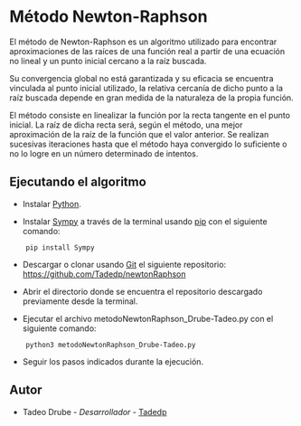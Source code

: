 # Método Newton-Raphson

El método de Newton-Raphson es un algoritmo utilizado para encontrar aproximaciones de las raíces de una función real a partir de una ecuación no lineal y un punto inicial cercano a la raíz buscada. 

Su convergencia global no está garantizada y su eficacia se encuentra vinculada al punto inicial utilizado, la relativa cercanía de dicho punto a la raíz buscada depende en gran medida de la naturaleza de la propia función.

El método consiste en linealizar la función por la recta tangente en el punto inicial. La raíz de dicha recta será, según el método, una mejor aproximación de la raíz de la función que el valor anterior. Se realizan sucesivas iteraciones hasta que el método haya convergido lo suficiente o no lo logre en un número determinado de intentos. 

## Ejecutando el algoritmo

 - Instalar [Python](https://www.python.org/downloads/).

 - Instalar [Sympy](https://docs.sympy.org/latest/install.html) a través de la terminal usando [pip](https://pip.pypa.io/en/stable/installation/) con el siguiente comando:
```
    pip install Sympy
```
 - Descargar o clonar usando [Git](https://git-scm.com/book/es/v2/Inicio---Sobre-el-Control-de-Versiones-Instalaci%C3%B3n-de-Git) el siguiente repositorio: https://github.com/Tadedp/newtonRaphson

 - Abrir el directorio donde se encuentra el repositorio descargado previamente desde la terminal. 

 - Ejecutar el archivo metodoNewtonRaphson_Drube-Tadeo.py con el siguiente comando:
```
    python3 metodoNewtonRaphson_Drube-Tadeo.py
```
 - Seguir los pasos indicados durante la ejecución.

## Autor

 - Tadeo Drube - _Desarrollador_ - [Tadedp](https://github.com/Tadedp)  
